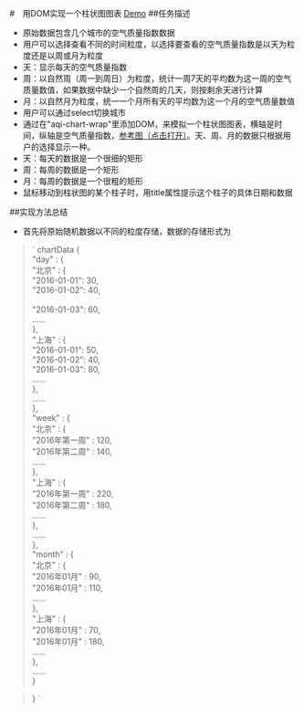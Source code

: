 #　用DOM实现一个柱状图图表
[Demo](http://1039958384.github.io/IFE/task-2-4/)
##任务描述
* 原始数据包含几个城市的空气质量指数数据
* 用户可以选择查看不同的时间粒度，以选择要查看的空气质量指数是以天为粒度还是以周或月为粒度
* 天：显示每天的空气质量指数
* 周：以自然周（周一到周日）为粒度，统计一周7天的平均数为这一周的空气质量数值，如果数据中缺少一个自然周的几天，则按剩余天进行计算
* 月：以自然月为粒度，统一一个月所有天的平均数为这一个月的空气质量数值
* 用户可以通过select切换城市
* 通过在"aqi-chart-wrap"里添加DOM，来模拟一个柱状图图表，横轴是时间，纵轴是空气质量指数，[参考图（点击打开）](http://7xrp04.com1.z0.glb.clouddn.com/task_2_17_1.jpg)。天、周、月的数据只根据用户的选择显示一种。
* 天：每天的数据是一个很细的矩形
* 周：每周的数据是一个矩形
* 月：每周的数据是一个很粗的矩形
* 鼠标移动到柱状图的某个柱子时，用title属性提示这个柱子的具体日期和数据

##实现方法总结
* 首先将原始随机数据以不同的粒度存储，数据的存储形式为

>  ` chartData {<br>
    "day" : {<br>
      "北京" : {<br>
        "2016-01-01": 30,<br>
  		  "2016-01-02": 40,<br><br>
  		  "2016-01-03": 60, <br>
  		  ......<br>
      },<br>
      "上海" : {<br>
        "2016-01-01": 50,<br>
  		  "2016-01-02": 40,<br>
  		  "2016-01-03": 80, <br>
  		  ......<br>
      },<br>
      ......<br>
    },<br>
    "week" : {<br>
      "北京" : {<br>
        "2016年第一周" : 120,<br>
        "2016年第二周" : 140,<br>
        ......<br>
      },<br>
      "上海" : {<br>
        "2016年第一周" : 220,<br>
        "2016年第二周" : 180,<br>
        ......<br>
      },<br>
      ......<br>
    },<br>
    "month" : {<br>
      "北京" : {<br>
        "2016年01月"  : 90,<br>
        "2016年01月"  : 110,<br>
        ......<br>
      },<br>
      "上海" : {<br>
        "2016年01月"  : 70,<br>
        "2016年01月"  : 180,<br>
        ......<br>
      },<br>
      ......<br>
    }<br>
     
> }  `<br>


